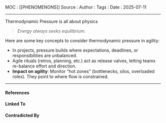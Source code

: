 
MOC : [[PHENOMENONS]]
Source : 
Author : 
Tags : 
Date : 2025-07-11
***
Thermodynamic Pressure is all about physics

> _Energy always seeks equilibrium._

Here are some key concepts to consider thermodynamic pressure in agility:
- In projects, pressure builds where expectations, deadlines, or responsibilities are unbalanced.
- Agile rituals (retros, planning, etc.) act as release valves, letting teams re-balance effort and direction.
- **Impact on agility**: Monitor “hot zones” (bottlenecks, silos, overloaded roles). They point to where flow is constrained.
***
#### References

#### Linked To

#### Contradicted By